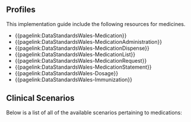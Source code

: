 ## Profiles
This implementation guide include the following resources for medicines.
* {{pagelink:DataStandardsWales-Medication}}
* {{pagelink:DataStandardsWales-MedicationAdministration}}
* {{pagelink:DataStandardsWales-MedicationDispense}}
* {{pagelink:DataStandardsWales-MedicationList}}
* {{pagelink:DataStandardsWales-MedicationRequest}}
* {{pagelink:DataStandardsWales-MedicationStatement}}
* {{pagelink:DataStandardsWales-Dosage}}
* {{pagelink:DataStandardsWales-Immunization}}

## Clinical Scenarios

Below is a list of all of the available scenarios pertaining to medications: